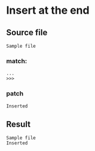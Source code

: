 # Insert at the end


## Source file

```
Sample file

```


### match:
```
...
>>>
```

### patch

```
Inserted
```


## Result

```
Sample file
Inserted
```